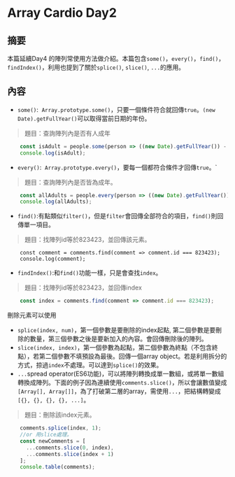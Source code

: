 # Array Cardio Day2

## 摘要
本篇延續Day4 的陣列常使用方法做介紹。本篇包含`some()`，`every()`，`find()`，`findIndex()`，利用也提到了關於`splice()`, `slice()`, `...`的應用。

## 內容
- `some()`:  `Array.prototype.some()`，只要一個條件符合就回傳`true`。`(new Date).getFullYear()`可以取得當前日期的年份。

>題目：查詢陣列內是否有人成年

```javascript
    const isAdult = people.some(person => ((new Date).getFullYear()) - person.year >=19 );
    console.log(isAdult);
```
- `every()`:  `Array.prototype.every()`，要每一個都符合條件才回傳`true`。`

>題目：查詢陣列內是否皆為成年。

```javascript
    const allAdults = people.every(person => ((new Date).getFullYear()) - person.year >=19 );
    console.log(allAdults);
```
- `find()`:有點類似`filter()`，但是`filter`會回傳全部符合的項目，`find()`則回傳單一項目。

>題目：找陣列id等於823423，並回傳該元素。

```javacript
    const comment = comments.find(comment => comment.id === 823423);
    console.log(comment);
```
- `findIndex()`:和`find()`功能一樣，只是會查找`index`。

>題目：找陣列id等於823423，並回傳index

```javascript
	const index = comments.find(comment => comment.id === 823423);
```
刪除元素可以使用

- `splice(index, num)`，第一個參數是要刪除的index起點, 第二個參數是要刪除的數量，第三個參數之後是要新加入的內容。會回傳刪除後的陣列。
- `slice(index, index)`，第一個參數為起點，第二個參數為終點（不包含終點），若第二個參數不填預設為最後。回傳一個array object。若是利用拆分的方式，掠過`index`不處理。可以達到`splice()`的效果。
- `...`spread operator(ES6功能)，可以將陣列轉換成單一數組，或將單一數組轉換成陣列。下面的例子因為連續使用`comments.slice()`，所以會讓數值變成`[Array[], Array[]]`，為了打破第二層的array，需使用`...`，把結構轉變成`[{}, {}, {}, {}, ...]`。

>題目：刪除該index元素。

```javascript
	comments.splice(index, 1);
	//or 用slice處理。
	const newComments = [
      ...comments.slice(0, index),
      ...comments.slice(index + 1)
    ];
	console.table(comments);
```

